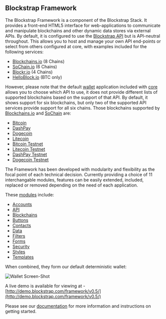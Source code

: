 ## Blockstrap Framework

The Blockstrap Framework is a component of the Blockstrap Stack. It provides a front-end HTML5 interface for web-applications to communicate and manipulate blockchains and other dynamic data stores via external APIs. By default, it is configured to use the [Blockstrap API](../api/) but is API-neutral throughout. This allows you to host and manage your own API end-points or select from others configured at core, with examples included for the following services:

* [Blockchains.io](http://blockchains.io) (8 Chains)
* [SoChain.io](http://chain.so) (6 Chains)
* [Blockr.io](http://blockr.io) (4 Chains)
* [HelloBlock.io](https://helloblock.io/) (BTC only)

However, please note that the default [wallet]() application included with [core]() allows you to choose which API to use, it does not provide different lists of supported blockchains based on the support of that API. By default, it shows support for six blockchains, but only two of the supported API services provide support for all six chains. Those blockchains supported by [Blockchains.io](http://blockchains.io) and [SoChain](http://chain.so) are:

* [Bitcoin](http://blockchains.io/btc/blocks/)
* [DashPay](http://blockchains.io/dash/blocks/)
* [Dogecoin](http://blockchains.io/doge/blocks/)
* [Litecoin](http://blockchains.io/ltc/blocks/)
* [Bitcoin Testnet](http://blockchains.io/btct/blocks/)
* [Litecoin Testnet](http://blockchains.io/ltct/blocks/)
* [DashPay Testnet](http://blockchains.io/dast/blocks/)
* [Dogecoin Testnet](http://blockchains.io/dogt/blocks/)

The Framework has been developed with modularity and flexibility as the focal point of each technical decision. Currently providing a choice of 11 interchangable modules, features can be easily extended, included, replaced or removed depending on the need of each application.

These [modules](modules/) include:

* [Accounts](http://docs.blockstrap.com/en/framework/modules/accounts/)
* [API](http://docs.blockstrap.com/en/framework/modules/api/)
* [Blockchains](http://docs.blockstrap.com/en/framework/modules/blockchains/)
* [Buttons](http://docs.blockstrap.com/en/framework/modules/buttons/)
* [Contacts](http://docs.blockstrap.com/en/framework/modules/contacts/)
* [Data](http://docs.blockstrap.com/en/framework/modules/data/)
* [Filters](http://docs.blockstrap.com/en/framework/modules/filters/)
* [Forms](http://docs.blockstrap.com/en/framework/modules/forms/)
* [Security](http://docs.blockstrap.com/en/framework/modules/security/)
* [Styles](http://docs.blockstrap.com/en/framework/modules/styles/)
* [Templates](http://docs.blockstrap.com/en/framework/modules/templates/)

When combined, they form our default deterministic wallet:

![Wallet Screen-Shot](https://raw.githubusercontent.com/blockstrap/docs/master/_libs/img/docs/applications/wallet/setup.jpg)

A live demo is available for viewing at - [http://demo.blockstrap.com/framework/v0.5/](http://demo.blockstrap.com/framework/v0.5/)

Please see our [documentation](http://docs.blockstrap.com) for more information and instructions on getting started.